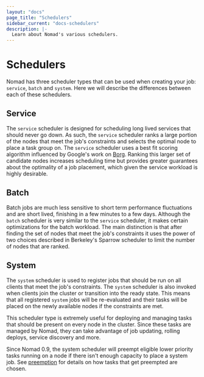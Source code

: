 ```yaml
---
layout: "docs"
page_title: "Schedulers"
sidebar_current: "docs-schedulers"
description: |-
  Learn about Nomad's various schedulers.
---
```


# Schedulers

Nomad has three scheduler types that can be used when creating your job:
`service`, `batch` and `system`. Here we will describe the differences between
each of these schedulers.

## Service

The `service` scheduler is designed for scheduling long lived services that
should never go down. As such, the `service` scheduler ranks a large portion
of the nodes that meet the job's constraints and selects the optimal node to
place a task group on. The `service` scheduler uses a best fit scoring algorithm influenced by Google's work on
[Borg](https://research.google.com/pubs/pub43438.html). Ranking this larger set of candidate nodes
increases scheduling time but provides greater guarantees about the optimality
of a job placement, which given the service workload is highly desirable.

## Batch

Batch jobs are much less sensitive to short term performance fluctuations and
are short lived, finishing in a few minutes to a few days. Although the `batch`
scheduler is very similar to the `service` scheduler, it makes certain
optimizations for the batch workload. The main distinction is that after finding
the set of nodes that meet the job's constraints it uses the power of two choices
described in Berkeley's Sparrow scheduler to limit the number of nodes that are
ranked.

## System

The `system` scheduler is used to register jobs that should be run on all
clients that meet the job's constraints. The `system` scheduler is also invoked
when clients join the cluster or transition into the ready state. This means
that all registered `system` jobs will be re-evaluated and their tasks will be
placed on the newly available nodes if the constraints are met.

This scheduler type is extremely useful for deploying and managing tasks that
should be present on every node in the cluster. Since these tasks are
managed by Nomad, they can take advantage of job updating, rolling deploys,
service discovery and more.

Since Nomad 0.9, the system scheduler will preempt eligible lower priority
tasks running on a node if there isn't enough capacity to place a system job.
See [preemption](/docs/internals/scheduling/preemption.html) for details on how
tasks that get preempted are chosen.

